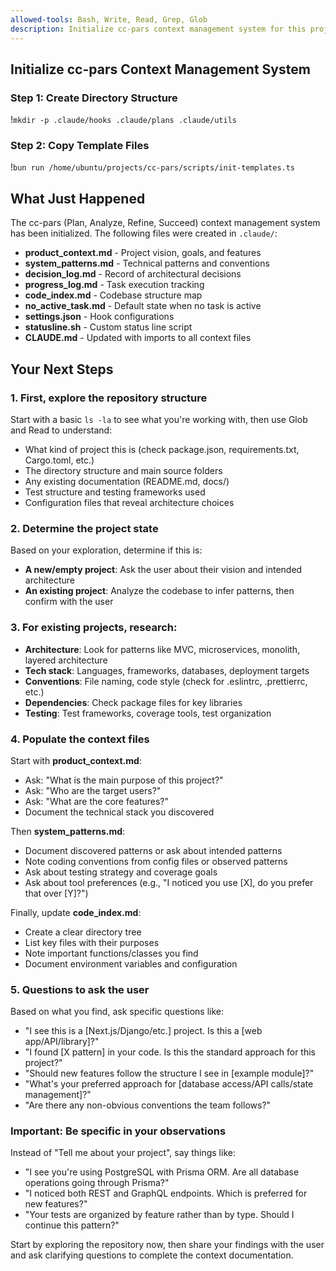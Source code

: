 ```yaml
---
allowed-tools: Bash, Write, Read, Grep, Glob
description: Initialize cc-pars context management system for this project
---
```


## Initialize cc-pars Context Management System

### Step 1: Create Directory Structure
!`mkdir -p .claude/hooks .claude/plans .claude/utils`

### Step 2: Copy Template Files
!`bun run /home/ubuntu/projects/cc-pars/scripts/init-templates.ts`

## What Just Happened

The cc-pars (Plan, Analyze, Refine, Succeed) context management system has been initialized. The following files were created in `.claude/`:

- **product_context.md** - Project vision, goals, and features
- **system_patterns.md** - Technical patterns and conventions
- **decision_log.md** - Record of architectural decisions
- **progress_log.md** - Task execution tracking
- **code_index.md** - Codebase structure map
- **no_active_task.md** - Default state when no task is active
- **settings.json** - Hook configurations
- **statusline.sh** - Custom status line script
- **CLAUDE.md** - Updated with imports to all context files

## Your Next Steps

### 1. First, explore the repository structure

Start with a basic `ls -la` to see what you're working with, then use Glob and Read to understand:
- What kind of project this is (check package.json, requirements.txt, Cargo.toml, etc.)
- The directory structure and main source folders
- Any existing documentation (README.md, docs/)
- Test structure and testing frameworks used
- Configuration files that reveal architecture choices

### 2. Determine the project state

Based on your exploration, determine if this is:
- **A new/empty project**: Ask the user about their vision and intended architecture
- **An existing project**: Analyze the codebase to infer patterns, then confirm with the user

### 3. For existing projects, research:

- **Architecture**: Look for patterns like MVC, microservices, monolith, layered architecture
- **Tech stack**: Languages, frameworks, databases, deployment targets
- **Conventions**: File naming, code style (check for .eslintrc, .prettierrc, etc.)
- **Dependencies**: Check package files for key libraries
- **Testing**: Test frameworks, coverage tools, test organization

### 4. Populate the context files

Start with **product_context.md**:
- Ask: "What is the main purpose of this project?"
- Ask: "Who are the target users?"
- Ask: "What are the core features?"
- Document the technical stack you discovered

Then **system_patterns.md**:
- Document discovered patterns or ask about intended patterns
- Note coding conventions from config files or observed patterns
- Ask about testing strategy and coverage goals
- Ask about tool preferences (e.g., "I noticed you use [X], do you prefer that over [Y]?")

Finally, update **code_index.md**:
- Create a clear directory tree
- List key files with their purposes
- Note important functions/classes you find
- Document environment variables and configuration

### 5. Questions to ask the user

Based on what you find, ask specific questions like:
- "I see this is a [Next.js/Django/etc.] project. Is this a [web app/API/library]?"
- "I found [X pattern] in your code. Is this the standard approach for this project?"
- "Should new features follow the structure I see in [example module]?"
- "What's your preferred approach for [database access/API calls/state management]?"
- "Are there any non-obvious conventions the team follows?"

### Important: Be specific in your observations
Instead of "Tell me about your project", say things like:
- "I see you're using PostgreSQL with Prisma ORM. Are all database operations going through Prisma?"
- "I noticed both REST and GraphQL endpoints. Which is preferred for new features?"
- "Your tests are organized by feature rather than by type. Should I continue this pattern?"

Start by exploring the repository now, then share your findings with the user and ask clarifying questions to complete the context documentation.